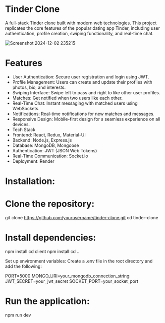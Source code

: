 # Tinder Clone
A full-stack Tinder clone built with modern web technologies. This project replicates the core features of the popular dating app Tinder, including user authentication, profile creation, swiping functionality, and real-time chat.

![Screenshot 2024-12-02 235215](https://github.com/user-attachments/assets/6e3b78ce-9a27-4ed7-8914-1a94f93fd52a)


# Features
- User Authentication: Secure user registration and login using JWT.
- Profile Management: Users can create and update their profiles with photos, bio, and interests.
- Swiping Interface: Swipe left to pass and right to like other user profiles.
- Matches: Get notified when two users like each other.
- Real-Time Chat: Instant messaging with matched users using WebSockets.
- Notifications: Real-time notifications for new matches and messages.
- Responsive Design: Mobile-first design for a seamless experience on all devices.
- Tech Stack
- Frontend: React, Redux, Material-UI
- Backend: Node.js, Express.js
- Database: MongoDB, Mongoose
- Authentication: JWT (JSON Web Tokens)
- Real-Time Communication: Socket.io
- Deployment: Render

# Installation:

# Clone the repository:

git clone https://github.com/yourusername/tinder-clone.git
cd tinder-clone

# Install dependencies:

npm install
cd client
npm install
cd ..

Set up environment variables: Create a .env file in the root directory and add the following:

PORT=5000
MONGO_URI=your_mongodb_connection_string
JWT_SECRET=your_jwt_secret
SOCKET_PORT=your_socket_port

# Run the application:

npm run dev

